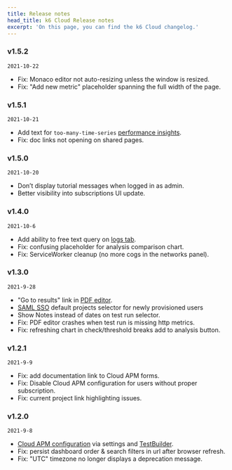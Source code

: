 ```yaml
---
title: Release notes
head_title: k6 Cloud Release notes
excerpt: 'On this page, you can find the k6 Cloud changelog.'
---
```


### v1.5.2

`2021-10-22`

- Fix: Monaco editor not auto-resizing unless the window is resized.
- Fix: "Add new metric" placeholder spanning the full width of the page.

### v1.5.1

`2021-10-21`

- Add text for `too-many-time-series` [performance insights](/cloud/analyzing-results/performance-insights/).
- Fix: doc links not opening on shared pages.

### v1.5.0

`2021-10-20`

- Don’t display tutorial messages when logged in as admin.
- Better visibility into subscriptions UI update.

### v1.4.0

`2021-10-6`

- Add ability to free text query on [logs tab](/cloud/analyzing-results/logs/).
- Fix: confusing placeholder for analysis comparison chart.
- Fix: ServiceWorker cleanup (no more cogs in the networks panel).

### v1.3.0

`2021-9-28`

- "Go to results" link in [PDF editor](/cloud/analyzing-results/result-export/#generate-pdf-report).
- [SAML SSO](/cloud/project-and-team-management/saml-sso/) default projects selector for newly provisioned users
- Show Notes instead of dates on test run selector.
- Fix: PDF editor crashes when test run is missing http metrics.
- Fix: refreshing chart in check/threshold breaks add to analysis button.

### v1.2.1

`2021-9-9`

- Fix: add documentation link to Cloud APM forms.
- Fix: Disable Cloud APM configuration for users without proper subscription.
- Fix: current project link highlighting issues.

### v1.2.0

`2021-9-8`

- [Cloud APM configuration](/cloud/integrations/cloud-apm/) via settings and [TestBuilder](/test-authoring/test-builder).
- Fix: persist dashboard order & search filters in url after browser refresh.
- Fix: "UTC" timezone no longer displays a deprecation message.